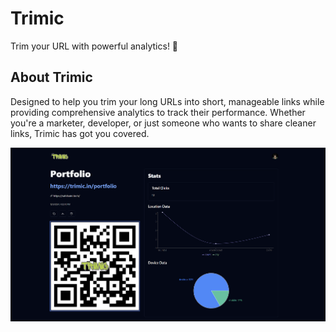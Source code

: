 # Trimic

Trim your URL with powerful analytics! 🚀

## About Trimic

Designed to help you trim your long URLs into short, manageable links while providing comprehensive analytics to track their performance. Whether you're a marketer, developer, or just someone who wants to share cleaner links, Trimic has got you covered.


<p align="center">
  <img src="public/trimic_stats.png" alt="Trimic Banner" width="900"/>
</p>

<!-- <img src="public/logo.png" alt="Trimic Logo" width="200"/> -->

